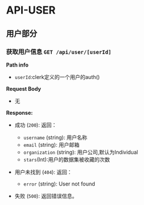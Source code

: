 # API-USER

## 用户部分

### 获取用户信息  `GET /api/user/[userId]`

**Path info**

- `userId`:clerk定义的一个用户的auth()

**Request Body**

- 无

**Response:**

- 成功 (`200`): 返回：

  - `username` (string): 用户名称
  - `email` (string): 用户邮箱
  - `organization` (string): 用户公司,默认为Individual
  - `stars`(Int):用户的数据集被收藏的次数
- 用户未找到 (`404`): 返回：

  - `error` (string): User not found
- 失败 (`500`): 返回错误信息。
